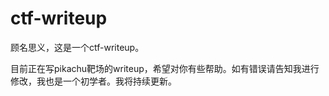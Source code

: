 # ctf-writeup

顾名思义，这是一个ctf-writeup。

目前正在写pikachu靶场的writeup，希望对你有些帮助。如有错误请告知我进行修改，我也是一个初学者。我将持续更新。
